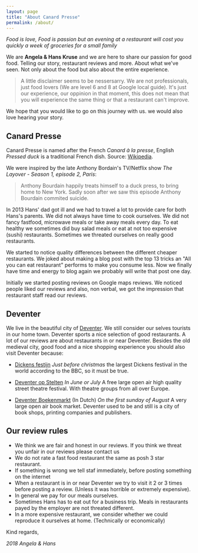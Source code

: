 ```yaml
---
layout: page
title: "About Canard Presse"
permalink: /about/
---
```


*Food is love, Food is passion but an evening at a restaurant will cost you quickly a week of groceries for a small family*

We are **Angela & Hans Kruse** and we are here to share our passion for good food. Telling our story, restaurant reviews and more. About what we've seen. Not only about the food but also about the entire experience.


> A little disclaimer seems to be nessersarry. We are not professionals, just food lovers (We are level 6 and 8 at Google local guide). It's just our experience, our oppinion in that moment, this does not mean that you will experience the same thing or that a restaurant can't improve.

We hope that you would like to go on this journey with us.
we would also love hearing your story.

## Canard Presse

Canard Presse is named after the French *Canard à la presse*, English *Pressed duck* is a traditional French dish. Source: [Wikipedia](https://en.wikipedia.org/wiki/Pressed_duck).

We were inspired by the late Anthony Bordain's TV/Netflix show *The Layover - Season 1, episode 2, Paris*:

>Anthony Bourdain happily treats himself to a duck press, to bring home to New York. Sadly soon after we saw this episode Anthony Bourdain commited suicide.

In 2013 Hans' dad got ill and we had to travel a lot to provide care for both Hans's parents. We did not always have time to cook ourselves. We did not fancy fastfood, microwave meals or take away meals every day. To eat healthy we sometimes did buy salad meals or eat at not too expensive (sushi) restaurants. Sometimes we threated ourselves on really good restaurants.

We started to notice quality differences between the different cheaper restaurants. We joked about making a blog post with the top 13 tricks an "All you can eat restaurant" performs to make you consume less. Now we finally have time and energy to blog again we probably will write that post one day.

Initially we started posting reviews on Google maps reviews. We noticed people liked our reviews and also, non verbal, we got the impression that restaurant staff read our reviews.

## Deventer

We live in the beautiful city of [Deventer](https://en.wikipedia.org/wiki/Deventer). We still consider our selves tourists in our home town. Deventer sports a nice selection of good restaurants. A lot of our reviews are about restaurants in or near Deventer. Besides the old medieval city, good food and a nice shopping experience you should also visit Deventer because:

* [Dickens festijn](https://dickensfestijn.nl/english/) *Just before christmas* the largest Dickens festival in the world according to the BBC, so it must be true. 

  
* [Deventer op Stelten](https://www.deventeropstelten.nl/index.php/english) *In June or July* A free large open air high quality street theatre festival. With theatre groups from all over Europe.
* [Deventer Boekenmarkt](https://www.deventerboekenmarkt.nl/) (In Dutch) *On the first sunday of August* A very large open air book market. Deventer used to be and still is a city of book shops, printing companies and publishers.

## Our review rules

* We think we are fair and honest in our reviews. If you think we threat you unfair in our reviews please contact us
* We do not rate a fast food restaurant the same as posh 3 star restaurant.
* If something is wrong we tell staf immediately, before posting something on the internet
* When a restaurant is in or near Deventer we try to visit it 2 or 3 times before posting a review. (Unless it was horrible or extremely expensive).
* In general we pay for our meals ourselves.
* Sometimes Hans has to eat out for a business trip. Meals in restaurants payed by the employer are not threated different.
* In a more expensive restaurant, we consider whether we could reproduce it ourselves at home. (Technically or economically)

Kind regards,

*2018 Angela & Hans*